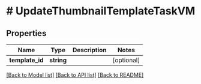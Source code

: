 # # UpdateThumbnailTemplateTaskVM

## Properties

Name | Type | Description | Notes
------------ | ------------- | ------------- | -------------
**template_id** | **string** |  | [optional]

[[Back to Model list]](../../README.md#models) [[Back to API list]](../../README.md#endpoints) [[Back to README]](../../README.md)
